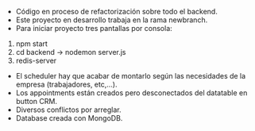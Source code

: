 - Código en proceso de refactorización sobre todo el backend.
- Este proyecto en desarrollo trabaja en la rama newbranch.
- Para iniciar proyecto tres pantallas por consola:
1. npm start
2. cd backend -> nodemon server.js
3. redis-server

- El scheduler hay que acabar de montarlo según las necesidades de la empresa (trabajadores, etc,...).
- Los appointments están creados pero desconectados del datatable en button CRM.
- Diversos conflictos por arreglar.
- Database creada con MongoDB.
